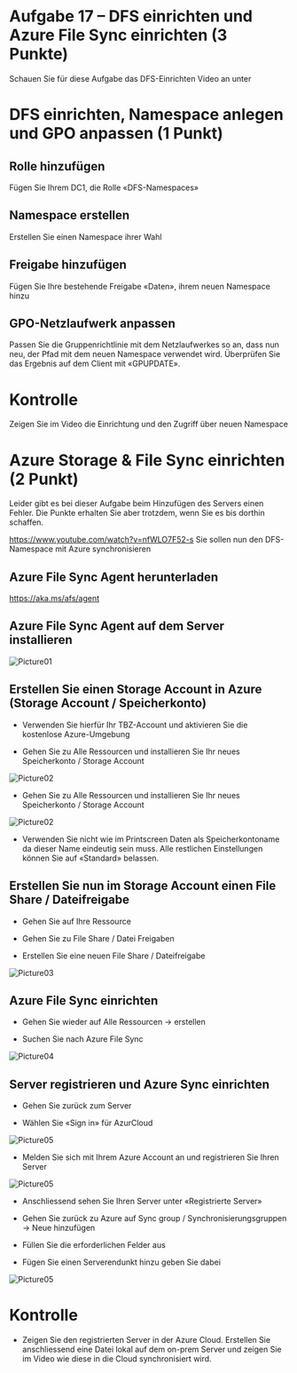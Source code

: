 # Aufgabe 17 – DFS einrichten und Azure File Sync einrichten (3 Punkte)

Schauen Sie für diese Aufgabe das DFS-Einrichten Video an unter



 



# DFS einrichten, Namespace anlegen und GPO anpassen (1 Punkt)



## Rolle hinzufügen

Fügen Sie Ihrem DC1, die Rolle «DFS-Namespaces»

## Namespace erstellen

Erstellen Sie einen Namespace ihrer Wahl

## Freigabe hinzufügen

Fügen Sie Ihre bestehende Freigabe «Daten», ihrem neuen Namespace hinzu

## GPO-Netzlaufwerk anpassen

Passen Sie die Gruppenrichtlinie mit dem Netzlaufwerkes so an, dass nun neu, der Pfad mit dem neuen Namespace verwendet wird. Überprüfen Sie das Ergebnis auf dem Client mit «GPUPDATE».



# Kontrolle

Zeigen Sie im Video die Einrichtung und den Zugriff über neuen Namespace








# Azure Storage & File Sync einrichten (2 Punkt)

Leider gibt es bei dieser Aufgabe beim Hinzufügen des Servers einen Fehler. Die Punkte erhalten Sie aber trotzdem, wenn Sie es bis dorthin schaffen.


https://www.youtube.com/watch?v=nfWLO7F52-s
Sie sollen nun den DFS-Namespace mit Azure synchronisieren



## Azure File Sync Agent herunterladen
https://aka.ms/afs/agent



## Azure File Sync Agent auf dem Server installieren


![Picture01](/images/17-Picture1.png)


## Erstellen Sie einen Storage Account in Azure (Storage Account / Speicherkonto)

- Verwenden Sie hierfür Ihr TBZ-Account und aktivieren Sie die kostenlose Azure-Umgebung

- Gehen Sie zu Alle Ressourcen und installieren Sie Ihr neues Speicherkonto / Storage Account


![Picture02](/images/17-Picture2.png)

- Gehen Sie zu Alle Ressourcen und installieren Sie Ihr neues Speicherkonto / Storage Account

![Picture02](/images/17-Picture3.png)

- Verwenden Sie nicht wie im Printscreen Daten als Speicherkontoname da dieser Name eindeutig sein muss. Alle restlichen Einstellungen können Sie auf «Standard» belassen.



## Erstellen Sie nun im Storage Account einen File Share / Dateifreigabe

- Gehen Sie auf Ihre Ressource

- Gehen Sie zu File Share / Datei Freigaben

- Erstellen Sie eine neuen File Share / Dateifreigabe 

![Picture03](/images/17-Picture4.png)



## Azure File Sync einrichten

- Gehen Sie wieder auf Alle Ressourcen -> erstellen

- Suchen Sie nach Azure File Sync

![Picture04](/images/17-Picture5.png)

## Server registrieren und Azure Sync einrichten

- Gehen Sie zurück zum Server

- Wählen Sie «Sign in» für AzurCloud

![Picture05](/images/17-Picture6.png)

- Melden Sie sich mit Ihrem Azure Account an und registrieren Sie Ihren Server

![Picture05](/images/17-Picture7.png)

- Anschliessend sehen Sie Ihren Server unter «Registrierte Server»

- Gehen Sie zurück zu Azure auf Sync group / Synchronisierungsgruppen -> Neue hinzufügen

- Füllen Sie die erforderlichen Felder aus

- Fügen Sie einen Serverendunkt hinzu geben Sie dabei 

![Picture05](/images/17-Picture8.png)

# Kontrolle

- Zeigen Sie den registrierten Server in der Azure Cloud. Erstellen Sie anschliessend eine Datei lokal auf dem on-prem Server und zeigen Sie im Video wie diese in die Cloud synchronisiert wird.

